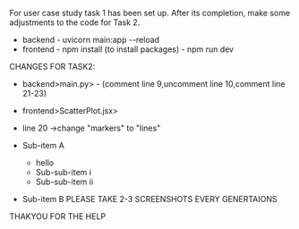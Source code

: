 For user case study task 1 has been set up. After its completion, make some adjustments to the code for Task 2.

- backend 
      - uvicorn main:app --reload
- frontend 
      - npm install (to install packages)
      - npm run dev

      
CHANGES FOR TASK2:
- backend>main.py>
      - (comment line 9,uncomment line 10,comment line 21-23)
- frontend>ScatterPlot.jsx>
 - line 20 ->change "markers" to "lines"


- Sub-item A
     - hello
     - Sub-sub-item i
     - Sub-sub-item ii
- Sub-item B
PLEASE TAKE 2-3 SCREENSHOTS EVERY GENERTAIONS 


THAKYOU FOR THE HELP
